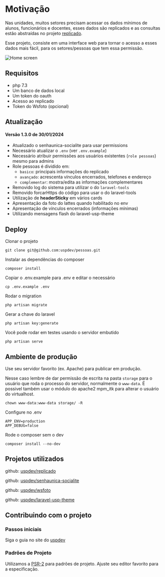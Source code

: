 # Motivação

Nas unidades, muitos setores precisam acessar os dados mínimos de alunos,
funcionários e docentes, esses dados são replicados e as consultas 
estão abstraídas no projeto [replicado](https://github.com/uspdev/replicado). 

Esse projeto, consiste em uma interface web para tornar o acesso a esses dados 
mais fácil, para os setores/pessoas que tem essa permissão.

![Home screen](docs/home_screen.png)


## Requisitos

* php 7.3
* Um banco de dados local 
* Um token do oauth
* Acesso ao replicado
* Token do Wsfoto (opcional)

## Atualização

#### Versão 1.3.0 de 30/01/2024

* Atualizado o senhaunica-socialite para usar permissions
* Necessário atualizar o `.env` (ver `.env.example`)
* Necessário atribuir permissões aos usuários existentes (`role pessoas`) mesmo para admins
* Role pessoas é dividido em:
  *  `basico`: principais informações do replicado
  *  `avançado`: acrescenta vínculos encerrados, telefones e endereço
  *  `complementar`: mostra/edita as informações complementares
* Removido log do sistema para utilizar o do `laravel-tools`
* Removido forcarHttps do código para usar o do laravel-tools
* Utilização de **headerSticky** em vários cards
* Apresentação da foto do lattes quando habilitado no env
* Apresentação de vínculos encerrados (informações mínimas)
* Utilizando mensagens flash do laravel-usp-theme

## Deploy

Clonar o projeto

    git clone git@github.com:uspdev/pessoas.git

Instalar as dependências do composer

    composer install
    
Copiar o .env.example para .env e editar o necessário

    cp .env.example .env

Rodar o migration

    php artisan migrate

Gerar a chave do laravel

    php artisan key:generate

Você pode rodar em testes usando o servidor embutido

    php artisan serve

## Ambiente de produção

Use seu servidor favorito (ex. Apache) para publicar em produção. 

Nesse caso lembre de dar permissão de escrita na pasta `storage` para o usuário que roda o processo do servidor, normalmente o `www-data`. É possivel também usar o módulo do apache2 mpm_itk para alterar o usuário do virtualhost.

    chown www-data:www-data storage/ -R

Configure no .env

    APP_ENV=production
    APP_DEBUG=false

Rode o composer sem o dev

    composer install --no-dev

## Projetos utilizados

github: [uspdev/replicado](https://github.com/uspdev/replicado)

github: [uspdev/senhaunica-socialite](https://github.com/uspdev/senhaunica-socialite)

github: [uspdev/wsfoto](https://github.com/uspdev/wsfoto)

github: [uspdev/laravel-usp-theme](https://github.com/uspdev/laravel-usp-theme)

## Contribuindo com o projeto

### Passos iniciais

Siga o guia no site do [uspdev](https://uspdev.github.io/contribua)

### Padrões de Projeto

Utilizamos a [PSR-2](https://www.php-fig.org/psr/psr-2/) para padrões de projeto. Ajuste seu editor favorito para a especificação.
